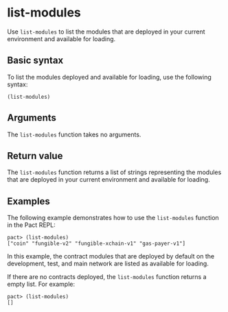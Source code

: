 # list-modules

Use `list-modules` to list the modules that are deployed in your current environment and available for loading.

## Basic syntax

To list the modules deployed and available for loading, use the following syntax:

```pact
(list-modules)
```
## Arguments

The `list-modules` function takes no arguments.

## Return value

The `list-modules` function returns a list of strings representing the modules that are deployed in your current environment and available for loading.

## Examples

The following example demonstrates how to use the `list-modules` function in the Pact REPL:

```pact
pact> (list-modules)
["coin" "fungible-v2" "fungible-xchain-v1" "gas-payer-v1"]
```

In this example, the contract modules that are deployed by default on the development, test, and main network are listed as available for loading.

If there are no contracts deployed, the `list-modules` function returns a empty list.
For example:

```pact
pact> (list-modules)
[]
```
